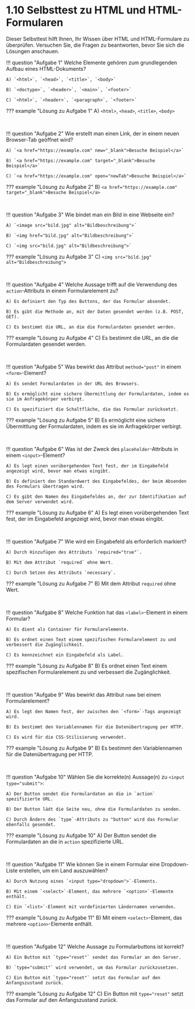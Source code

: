 # 1.10 Selbsttest zu HTML und HTML-Formularen

Dieser Selbsttest hilft Ihnen, Ihr Wissen über HTML und HTML-Formulare zu überprüfen. Versuchen Sie, die Fragen zu beantworten, bevor Sie sich die Lösungen anschauen.

!!! question "Aufgabe 1"
    Welche Elemente gehören zum grundlegenden Aufbau eines HTML-Dokuments?
    
    A) `<html>`, `<head>`, `<title>`, `<body>`

    B) `<doctype>`, `<header>`, `<main>`, `<footer>`

    C) `<html>`, `<header>`, `<paragraph>`, `<footer>`

??? example "Lösung zu Aufgabe 1"
    A) `<html>`, `<head>`, `<title>`, `<body>`
    
<br>

!!! question "Aufgabe 2"
    Wie erstellt man einen Link, der in einem neuen Browser-Tab geöffnet wird?

    A) `<a href="https://example.com" new="_blank">Besuche Beispiel</a>`

    B) `<a href="https://example.com" target="_blank">Besuche Beispiel</a>`

    C) `<a href="https://example.com" open="newTab">Besuche Beispiel</a>`

??? example "Lösung zu Aufgabe 2"
    B) `<a href="https://example.com" target="_blank">Besuche Beispiel</a>`
    
<br>

!!! question "Aufgabe 3"
    Wie bindet man ein Bild in eine Webseite ein?

    A) `<image src="bild.jpg" alt="Bildbeschreibung">`

    B) `<img href="bild.jpg" alt="Bildbeschreibung">`

    C) `<img src="bild.jpg" alt="Bildbeschreibung">`

??? example "Lösung zu Aufgabe 3"
    C) `<img src="bild.jpg" alt="Bildbeschreibung">`
    
<br>

!!! question "Aufgabe 4"
    Welche Aussage trifft auf die Verwendung des `action`-Attributs in einem Formularelement zu?

    A) Es definiert den Typ des Buttons, der das Formular absendet.

    B) Es gibt die Methode an, mit der Daten gesendet werden (z.B. POST, GET).

    C) Es bestimmt die URL, an die die Formulardaten gesendet werden.

??? example "Lösung zu Aufgabe 4"
    C) Es bestimmt die URL, an die die Formulardaten gesendet werden.
    
<br>

!!! question "Aufgabe 5"
    Was bewirkt das Attribut `method="post"` in einem `<form>`-Element?

    A) Es sendet Formulardaten in der URL des Browsers.

    B) Es ermöglicht eine sichere Übermittlung der Formulardaten, indem es sie im Anfragekörper verbirgt.

    C) Es spezifiziert die Schaltfläche, die das Formular zurücksetzt.

??? example "Lösung zu Aufgabe 5"
    B) Es ermöglicht eine sichere Übermittlung der Formulardaten, indem es sie im Anfragekörper verbirgt.
    
<br>

!!! question "Aufgabe 6"
    Was ist der Zweck des `placeholder`-Attributs in einem `<input>`-Element?

    A) Es legt einen vorübergehenden Text fest, der im Eingabefeld angezeigt wird, bevor man etwas eingibt.

    B) Es definiert den Standardwert des Eingabefeldes, der beim Absenden des Formulars übertragen wird.

    C) Es gibt den Namen des Eingabefeldes an, der zur Identifikation auf dem Server verwendet wird.

??? example "Lösung zu Aufgabe 6"
    A) Es legt einen vorübergehenden Text fest, der im Eingabefeld angezeigt wird, bevor man etwas eingibt.
    
<br>

!!! question "Aufgabe 7"
    Wie wird ein Eingabefeld als erforderlich markiert?

    A) Durch Hinzufügen des Attributs `required="true"`.

    B) Mit dem Attribut `required` ohne Wert.

    C) Durch Setzen des Attributs `necessary`.

??? example "Lösung zu Aufgabe 7"
    B) Mit dem Attribut `required` ohne Wert.
    
<br>

!!! question "Aufgabe 8"
    Welche Funktion hat das `<label>`-Element in einem Formular?

    A) Es dient als Container für Formularelemente.

    B) Es ordnet einen Text einem spezifischen Formularelement zu und verbessert die Zugänglichkeit.

    C) Es kennzeichnet ein Eingabefeld als Label.

??? example "Lösung zu Aufgabe 8"
    B) Es ordnet einen Text einem spezifischen Formularelement zu und verbessert die Zugänglichkeit.
    
<br>

!!! question "Aufgabe 9"
    Was bewirkt das Attribut `name` bei einem Formularelement?

    A) Es legt den Namen fest, der zwischen den `<form>`-Tags angezeigt wird.

    B) Es bestimmt den Variablennamen für die Datenübertragung per HTTP.

    C) Es wird für die CSS-Stilisierung verwendet.

??? example "Lösung zu Aufgabe 9"
    B) Es bestimmt den Variablennamen für die Datenübertragung per HTTP.
    
<br>

!!! question "Aufgabe 10"
    Wählen Sie die korrekte(n) Aussage(n) zu `<input type="submit">`:

    A) Der Button sendet die Formulardaten an die in `action` spezifizierte URL.

    B) Der Button lädt die Seite neu, ohne die Formulardaten zu senden.

    C) Durch Ändern des `type`-Attributs zu "button" wird das Formular ebenfalls gesendet.

??? example "Lösung zu Aufgabe 10"
    A) Der Button sendet die Formulardaten an die in `action` spezifizierte URL.
    
<br>

!!! question "Aufgabe 11"
    Wie können Sie in einem Formular eine Dropdown-Liste erstellen, um ein Land auszuwählen?

    A) Durch Nutzung eines `<input type="dropdown">`-Elements.

    B) Mit einem `<select>`-Element, das mehrere `<option>`-Elemente enthält.

    C) Ein `<list>`-Element mit vordefinierten Ländernamen verwenden.

??? example "Lösung zu Aufgabe 11"
    B) Mit einem `<select>`-Element, das mehrere `<option>`-Elemente enthält.
    
<br>

!!! question "Aufgabe 12"
    Welche Aussage zu Formularbuttons ist korrekt?

    A) Ein Button mit `type="reset"` sendet das Formular an den Server.

    B) `type="submit"` wird verwendet, um das Formular zurückzusetzen.

    C) Ein Button mit `type="reset"` setzt das Formular auf den Anfangszustand zurück.

??? example "Lösung zu Aufgabe 12"
    C) Ein Button mit `type="reset"` setzt das Formular auf den Anfangszustand zurück.
